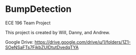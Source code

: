 # BumpDetection
ECE 196 Team Project

This project is created by Will, Danny, and Andrew.

Google Drive: https://drive.google.com/drive/u/1/folders/1Z1-SOeNSaFTs7FikbZUlDtutDvedqTYA
